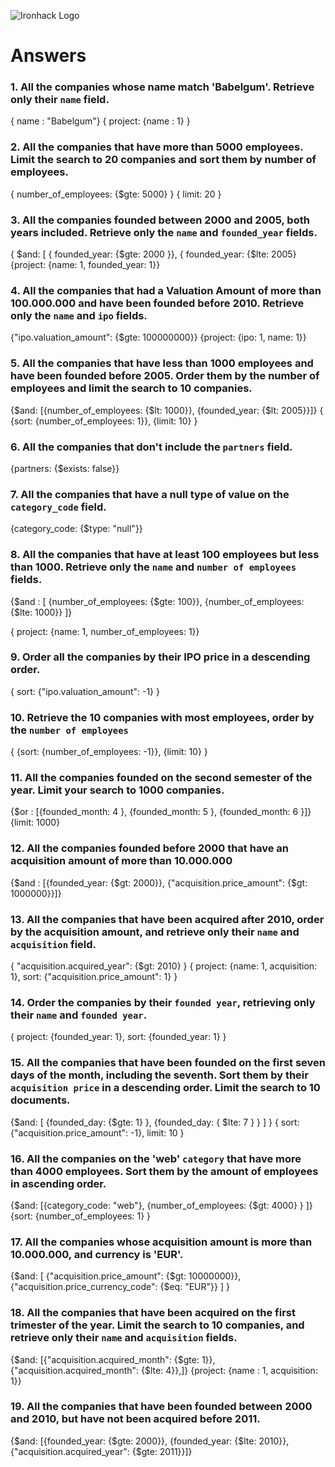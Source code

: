 ![Ironhack Logo](https://i.imgur.com/1QgrNNw.png)

# Answers

### 1. All the companies whose name match 'Babelgum'. Retrieve only their `name` field.

<!-- Your Code Goes Here -->

{ name : "Babelgum"}
{ project: {name : 1} }

### 2. All the companies that have more than 5000 employees. Limit the search to 20 companies and sort them by **number of employees**.

<!-- Your Code Goes Here -->

{ number_of_employees: {$gte: 5000} }
{ limit: 20 }

### 3. All the companies founded between 2000 and 2005, both years included. Retrieve only the `name` and `founded_year` fields.

<!-- Your Code Goes Here -->

{ $and: [ { founded_year: {$gte: 2000 }}, { founded_year: {$lte: 2005}
{project: {name: 1, founded_year: 1}}

### 4. All the companies that had a Valuation Amount of more than 100.000.000 and have been founded before 2010. Retrieve only the `name` and `ipo` fields.

<!-- Your Code Goes Here -->

{"ipo.valuation_amount": {$gte: 100000000}}
{project: {ipo: 1, name: 1}}

### 5. All the companies that have less than 1000 employees and have been founded before 2005. Order them by the number of employees and limit the search to 10 companies.

<!-- Your Code Goes Here -->

{$and: [{number_of_employees: {$lt: 1000}}, {founded_year: {$lt: 2005}}]}
{ {sort: {number_of_employees: 1}}, {limit: 10} }

### 6. All the companies that don't include the `partners` field.

<!-- Your Code Goes Here -->

{partners: {$exists: false}}

### 7. All the companies that have a null type of value on the `category_code` field.

<!-- Your Code Goes Here -->

{category_code: {$type: "null"}}

### 8. All the companies that have at least 100 employees but less than 1000. Retrieve only the `name` and `number of employees` fields.

<!-- Your Code Goes Here -->

{$and : [ {number_of_employees: {$gte: 100}}, {number_of_employees: {$lte: 1000}} ]}

{ project: {name: 1, number_of_employees: 1}}

### 9. Order all the companies by their IPO price in a descending order.

<!-- Your Code Goes Here -->

{ sort: {"ipo.valuation_amount": -1} }

### 10. Retrieve the 10 companies with most employees, order by the `number of employees`

<!-- Your Code Goes Here -->

{ {sort: {number_of_employees: -1}}, {limit: 10} }

### 11. All the companies founded on the second semester of the year. Limit your search to 1000 companies.

<!-- Your Code Goes Here -->

{$or : [{founded_month: 4 }, {founded_month: 5 }, {founded_month: 6 }]}
{limit: 1000}

### 12. All the companies founded before 2000 that have an acquisition amount of more than 10.000.000

<!-- Your Code Goes Here -->

{$and : [{founded_year: {$gt: 2000}}, {"acquisition.price_amount": {$gt: 1000000}}]}

### 13. All the companies that have been acquired after 2010, order by the acquisition amount, and retrieve only their `name` and `acquisition` field.

<!-- Your Code Goes Here -->

{ "acquisition.acquired_year": {$gt: 2010} }
{ project: {name: 1, acquisition: 1}, sort: {"acquisition.price_amount": 1} }

### 14. Order the companies by their `founded year`, retrieving only their `name` and `founded year`.

<!-- Your Code Goes Here -->

{ project: {founded_year: 1}, sort: {founded_year: 1} }

### 15. All the companies that have been founded on the first seven days of the month, including the seventh. Sort them by their `acquisition price` in a descending order. Limit the search to 10 documents.

<!-- Your Code Goes Here -->

{$and: [ {founded_day: {$gte: 1} }, {founded_day: { $lte: 7 } } ] }
{ sort: {"acquisition.price_amount": -1}, limit: 10 }

### 16. All the companies on the 'web' `category` that have more than 4000 employees. Sort them by the amount of employees in ascending order.

<!-- Your Code Goes Here -->

{$and: [{category_code: "web"}, {number_of_employees: {$gt: 4000} } ]}
{sort: {number_of_employees: 1} }

### 17. All the companies whose acquisition amount is more than 10.000.000, and currency is 'EUR'.

<!-- Your Code Goes Here -->

{$and: [ {"acquisition.price_amount": {$gt: 10000000}}, {"acquisition.price_currency_code": {$eq: "EUR"}} ] }

### 18. All the companies that have been acquired on the first trimester of the year. Limit the search to 10 companies, and retrieve only their `name` and `acquisition` fields.

<!-- Your Code Goes Here -->

{$and: [{"acquisition.acquired_month": {$gte: 1}}, {"acquisition.acquired_month": {$lte: 4}},]}
{project: {name : 1, acquisition: 1}}

### 19. All the companies that have been founded between 2000 and 2010, but have not been acquired before 2011.

<!-- Your Code Goes Here -->

{$and: [{founded_year: {$gte: 2000}}, {founded_year: {$lte: 2010}}, {"acquisition.acquired_year": {$gte: 2011}}]}
